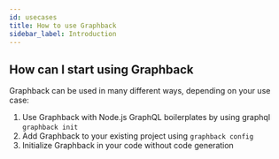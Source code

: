 ```yaml
---
id: usecases
title: How to use Graphback
sidebar_label: Introduction
---
```


## How can I start using Graphback

Graphback can be used in many different ways, depending on your use case:

1. Use Graphback with Node.js GraphQL boilerplates by using graphql `graphback init`
2. Add Graphback to your existing project using `graphback config`
3. Initialize Graphback in your code without code generation
